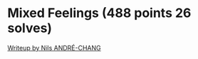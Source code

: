 # Mixed Feelings (488 points 26 solves)

[Writeup by Nils ANDRÉ-CHANG](https://www.nilsand.re/ctf/writeup/2020/05/31/castorsCTF20.html#mixed-feelings-488-points-26-solves)
